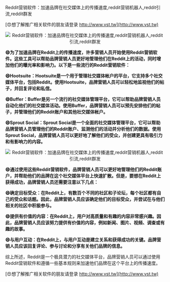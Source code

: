 Reddit营销软件：加速品牌在社交媒体上的传播速度,reddit营销机器人,reddit引流,reddit群发

[😍想了解推广相关软件的朋友请登录 http://www.vst.tw](http://www.vst.tw)

 <center><img src="https://vst.tw/MP4/tuiguang/png/0.png" alt="Reddit营销软件：加速品牌在社交媒体上的传播速度,reddit营销机器人,reddit引流,reddit群发"></center>

**😄为了加速品牌在Reddit上的传播速度，许多营销人员开始使用Reddit营销软件。这些工具可以帮助品牌营销人员更好地管理他们在Reddit上的活动，同时增加他们的曝光率和影响力。以下是一些流行的Reddit营销软件：**

**😄Hootsuite：Hootsuite是一个用于管理社交媒体帐户的平台，它支持多个社交媒体平台，包括Reddit。使用Hootsuite，品牌营销人员可以轻松地监视他们的帖子，并回复评论和私信。**

**😄Buffer：Buffer是另一个流行的社交媒体管理平台，它可以帮助品牌营销人员自动化他们的社交媒体活动。使用Buffer，品牌营销人员可以预先安排他们的帖子，并管理他们的Reddit账户和其他社交媒体帐户。**

**😄Sprout Social：Sprout Social是一个全面的社交媒体管理平台，它可以帮助品牌营销人员管理他们的Reddit账户、监测他们的活动并分析他们的数据。使用Sprout Social，品牌营销人员可以更好地了解他们的受众，并创建更具有吸引力和有影响力的内容。**

 <center><img src="https://vst.tw/MP4/tuiguang/png/6.png" alt="Reddit营销软件：加速品牌在社交媒体上的传播速度,reddit营销机器人,reddit引流,reddit群发"></center>

**😄通过使用这些Reddit营销软件，品牌营销人员可以更好地管理他们的Reddit账户，并帮助他们的品牌在这个社交媒体平台上快速扩散。但是，要想在Reddit上获得成功，品牌营销人员还需要注意以下几点：**

**😄确定目标受众：在Reddit上，有数百个不同的社区和子论坛，每个社区都有自己的受众和话题。因此，品牌营销人员应该确定他们的目标受众，并尝试在与他们相关的社区中积极参与。**

**😄提供有价值的内容：在Reddit上，用户对高质量和有趣的内容非常感兴趣。因此，品牌营销人员应该努力提供有价值的内容，例如新闻、图片、视频、调查或有趣的故事。**

**😄与用户互动：在Reddit上，与用户互动是建立关系和获得成功的关键。品牌营销人员应该回复评论、参与讨论和分享有关他们品牌的信息。**

综上所述，Reddit是一个极具潜力的社交媒体平台，品牌营销人员可以通过使用Reddit营销软件和遵循一些基本规则来加速他们品牌在这个平台上的传播速度。

[😍想了解推广相关软件的朋友请登录 http://www.vst.tw](http://www.vst.tw)




